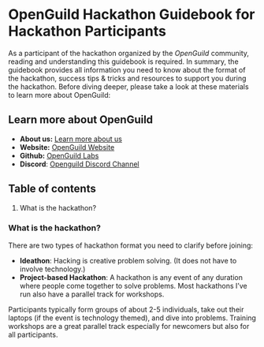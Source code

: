 # OpenGuild Hackathon Guidebook for Hackathon Participants
As a participant of the hackathon organized by the _OpenGuild_ community, reading and understanding this guidebook is required. In summary, the guidebook provides all information you need to know about the format of the hackathon, success tips & tricks and resources to support you during the hackathon. Before diving deeper, please take a look at these materials to learn more about OpenGuild:
## Learn more about OpenGuild
- **About us:** [Learn more about us](https://openguild.wtf/about)
- **Website:** [OpenGuild Website](https://openguild.wtf/)
- **Github:** [OpenGuild Labs](https://github.com/openguild-labs)
- **Discord**:  [Openguild Discord Channel](https://discord.gg/bcjMzxqtD7)
## Table of contents
1. What is the hackathon?

### What is the hackathon?
There are two types of hackathon format you need to clarify before joining:
- **Ideathon**: Hacking is creative problem solving. (It does not have to involve technology.)
- **Project-based Hackathon**: A hackathon is any event of any duration where people come together to solve problems. Most hackathons I’ve run also have a parallel track for workshops.

Participants typically form groups of about 2-5 individuals, take out their laptops (if the event is technology themed), and dive into problems. Training workshops are a great parallel track especially for newcomers but also for all participants.


